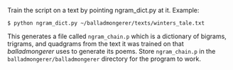 Train the script on a text by pointing ngram_dict.py at it. Example:

`$ python ngram_dict.py ~/balladmongerer/texts/winters_tale.txt`

This generates a file called `ngram_chain.p` which is a dictionary of bigrams, trigrams, and quadgrams from the text it was trained on that *balladmongerer* uses to generate its poems. Store `ngram_chain.p` in the `balladmongerer/balladmongerer` directory for the program to work.
